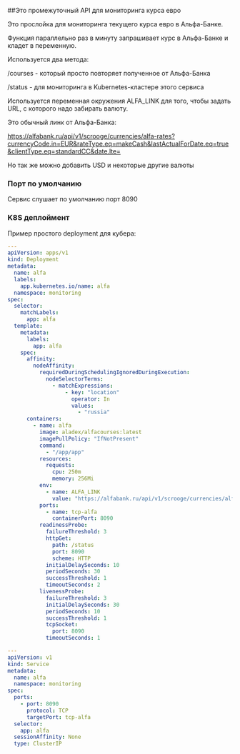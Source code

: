 ##Это промежуточный API для мониторинга курса евро

Это прослойка для мониторинга текущего курса евро в Альфа-Банке.

Функция параллельно раз в минуту запрашивает курс в Альфа-Банке и кладет в переменную. 

Используется два метода:

/courses - который просто повторяет полученное от Альфа-Банка

/status - для мониторинга в Kubernetes-кластере этого сервиса

Используется переменная окружения ALFA_LINK для того, чтобы задать URL, с которого надо забирать валюту.

Это обычный линк от Альфа-Банка:

https://alfabank.ru/api/v1/scrooge/currencies/alfa-rates?currencyCode.in=EUR&rateType.eq=makeCash&lastActualForDate.eq=true&clientType.eq=standardCC&date.lte=

Но так же можно добавить USD и некоторые другие валюты

### Порт по умолчанию

Сервис слушает по умолчанию порт 8090

### K8S деплоймент

Пример простого deployment для кубера:

```yaml
---
apiVersion: apps/v1
kind: Deployment
metadata:
  name: alfa
  labels:
    app.kubernetes.io/name: alfa
  namespace: monitoring
spec:
  selector:
    matchLabels:
      app: alfa
  template:
    metadata:
      labels:
        app: alfa
    spec:
      affinity:
        nodeAffinity:
          requiredDuringSchedulingIgnoredDuringExecution:
            nodeSelectorTerms:
              - matchExpressions:
                  - key: "location"
                    operator: In
                    values:
                      - "russia"
      containers:
        - name: alfa
          image: aladex/alfacourses:latest
          imagePullPolicy: "IfNotPresent"
          command:
            - "/app/app"
          resources:
            requests:
              cpu: 250m
              memory: 256Mi
          env:
            - name: ALFA_LINK
              value: "https://alfabank.ru/api/v1/scrooge/currencies/alfa-rates?currencyCode.in=EUR&rateType.eq=makeCash&lastActualForDate.eq=true&clientType.eq=standardCC&date.lte="
          ports:
            - name: tcp-alfa
              containerPort: 8090
          readinessProbe:
            failureThreshold: 3
            httpGet:
              path: /status
              port: 8090
              scheme: HTTP
            initialDelaySeconds: 10
            periodSeconds: 30
            successThreshold: 1
            timeoutSeconds: 2
          livenessProbe:
            failureThreshold: 3
            initialDelaySeconds: 30
            periodSeconds: 10
            successThreshold: 1
            tcpSocket:
              port: 8090
            timeoutSeconds: 1

---
apiVersion: v1
kind: Service
metadata:
  name: alfa
  namespace: monitoring
spec:
  ports:
    - port: 8090
      protocol: TCP
      targetPort: tcp-alfa
  selector:
    app: alfa
  sessionAffinity: None
  type: ClusterIP
```